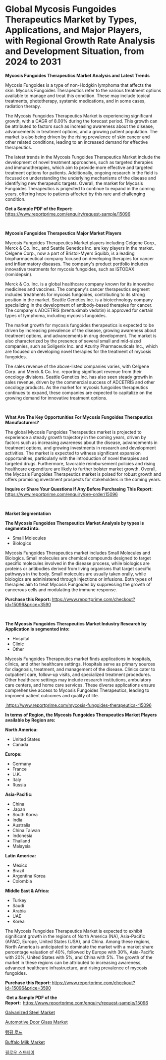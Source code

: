 <p><h1>Global Mycosis Fungoides Therapeutics Market by Types, Applications, and Major Players, with Regional Growth Rate Analysis and Development Situation, from 2024 to 2031</h1></p><p><strong>Mycosis Fungoides Therapeutics Market Analysis and Latest Trends</strong></p>
<p><p>Mycosis Fungoides is a type of non-Hodgkin lymphoma that affects the skin. Mycosis Fungoides Therapeutics refer to the various treatment options available to manage and treat this condition. These may include topical treatments, phototherapy, systemic medications, and in some cases, radiation therapy.</p><p>The Mycosis Fungoides Therapeutics Market is experiencing significant growth, with a CAGR of 8.00% during the forecast period. This growth can be attributed to factors such as increasing awareness about the disease, advancements in treatment options, and a growing patient population. The market is also being driven by the rising prevalence of skin cancer and other related conditions, leading to an increased demand for effective therapeutics.</p><p>The latest trends in the Mycosis Fungoides Therapeutics Market include the development of novel treatment approaches, such as targeted therapies and immunotherapies, which aim to provide more effective and targeted treatment options for patients. Additionally, ongoing research in the field is focused on understanding the underlying mechanisms of the disease and identifying new therapeutic targets. Overall, the market for Mycosis Fungoides Therapeutics is projected to continue to expand in the coming years, offering hope to patients affected by this rare and challenging condition.</p></p>
<p><strong>Get a Sample PDF of the Report:&nbsp;</strong> <a href="https://www.reportprime.com/enquiry/request-sample/15096">https://www.reportprime.com/enquiry/request-sample/15096</a></p>
<p>&nbsp;</p>
<p><strong>Mycosis Fungoides Therapeutics Major Market Players</strong></p>
<p><p>Mycosis Fungoides Therapeutics Market players including Celgene Corp., Merck & Co. Inc., and Seattle Genetics Inc. are key players in the market. Celgene Corp., now a part of Bristol-Myers Squibb, is a leading biopharmaceutical company focused on developing therapies for cancer and inflammatory diseases. The company's product portfolio includes innovative treatments for mycosis fungoides, such as ISTODAX (romidepsin). </p><p>Merck & Co. Inc. is a global healthcare company known for its innovative medicines and vaccines. The company's cancer therapeutics segment includes treatments for mycosis fungoides, contributing to its strong position in the market. Seattle Genetics Inc. is a biotechnology company specializing in the development of antibody-based therapies for cancer. The company's ADCETRIS (brentuximab vedotin) is approved for certain types of lymphoma, including mycosis fungoides.</p><p>The market growth for mycosis fungoides therapeutics is expected to be driven by increasing prevalence of the disease, growing awareness about treatment options, and advancements in drug development. The market is also characterized by the presence of several small and mid-sized companies, such as Soligenix Inc. and Azurity Pharmaceuticals Inc., which are focused on developing novel therapies for the treatment of mycosis fungoides.</p><p>The sales revenue of the above-listed companies varies, with Celgene Corp. and Merck & Co. Inc. reporting significant revenue from their oncology divisions. Seattle Genetics Inc. has also seen steady growth in sales revenue, driven by the commercial success of ADCETRIS and other oncology products. As the market for mycosis fungoides therapeutics continues to expand, these companies are expected to capitalize on the growing demand for innovative treatment options.</p></p>
<p>&nbsp;</p>
<p><strong>What Are The Key Opportunities For Mycosis Fungoides Therapeutics Manufacturers?</strong></p>
<p><p>The global Mycosis Fungoides Therapeutics market is projected to experience a steady growth trajectory in the coming years, driven by factors such as increasing awareness about the disease, advancements in treatment options, and growing investments in research and development activities. The market is expected to witness significant expansion opportunities, particularly with the introduction of novel therapies and targeted drugs. Furthermore, favorable reimbursement policies and rising healthcare expenditure are likely to further bolster market growth. Overall, the Mycosis Fungoides Therapeutics market is poised for robust growth and offers promising investment prospects for stakeholders in the coming years.</p></p>
<p><strong>Inquire or Share Your Questions If Any Before Purchasing This Report:</strong> <a href="https://www.reportprime.com/enquiry/pre-order/15096">https://www.reportprime.com/enquiry/pre-order/15096</a></p>
<p>&nbsp;</p>
<p><strong>Market Segmentation</strong></p>
<p><strong>The Mycosis Fungoides Therapeutics Market Analysis by types is segmented into:</strong></p>
<p><ul><li>Small Molecules</li><li>Biologics</li></ul></p>
<p><p>Mycosis Fungoides Therapeutics market includes Small Molecules and Biologics. Small molecules are chemical compounds designed to target specific molecules involved in the disease process, while biologics are proteins or antibodies derived from living organisms that target specific pathways in the body. Small molecules are usually taken orally, while biologics are administered through injections or infusions. Both types of therapies aim to treat Mycosis Fungoides by suppressing the growth of cancerous cells and modulating the immune response.</p></p>
<p><strong>Purchase this Report:&nbsp;</strong><a href="https://www.reportprime.com/checkout?id=15096&price=3590">https://www.reportprime.com/checkout?id=15096&price=3590</a></p>
<p>&nbsp;</p>
<p><strong>The Mycosis Fungoides Therapeutics Market Industry Research by Application is segmented into:</strong></p>
<p><ul><li>Hospital</li><li>Clinic</li><li>Other</li></ul></p>
<p><p>Mycosis Fungoides Therapeutics market finds applications in hospitals, clinics, and other healthcare settings. Hospitals serve as primary sources for diagnosis, treatment, and management of the disease. Clinics cater to outpatient care, follow-up visits, and specialized treatment procedures. Other healthcare settings may include research institutions, ambulatory care centers, and home care services. These diverse applications ensure comprehensive access to Mycosis Fungoides Therapeutics, leading to improved patient outcomes and quality of life.</p></p>
<p><a href="https://www.reportprime.com/mycosis-fungoides-therapeutics-r15096">&nbsp;https://www.reportprime.com/mycosis-fungoides-therapeutics-r15096</a></p>
<p><strong>In terms of Region, the Mycosis Fungoides Therapeutics Market Players available by Region are:</strong></p>
<p>
    <p> <strong> North America: </strong>
        <ul>
            <li>United States</li>
            <li>Canada</li>
        </ul>
        </p> 
    <p> <strong> Europe: </strong>
        <ul>
            <li>Germany</li>
            <li>France</li>
            <li>U.K.</li>
            <li>Italy</li>
            <li>Russia</li>
        </ul>
        </p> 
    <p> <strong> Asia-Pacific: </strong>
        <ul>
            <li>China</li>
            <li>Japan</li>
            <li>South Korea</li>
            <li>India</li>
            <li>Australia</li>
            <li>China Taiwan</li>
            <li>Indonesia</li>
            <li>Thailand</li>
            <li>Malaysia</li>
        </ul>
        </p> 
    <p> <strong> Latin America: </strong>
        <ul>
            <li>Mexico</li>
            <li>Brazil</li>
            <li>Argentina Korea</li>
            <li>Colombia</li>
        </ul>
        </p> 
    <p> <strong> Middle East & Africa: </strong>
        <ul>
            <li>Turkey</li>
            <li>Saudi</li>
            <li>Arabia</li>
            <li>UAE</li>
            <li>Korea</li>
        </ul>
    </p>
    </p>
<p><p>The Mycosis Fungoides Therapeutics Market is expected to exhibit significant growth in the regions of North America (NA), Asia-Pacific (APAC), Europe, United States (USA), and China. Among these regions, North America is anticipated to dominate the market with a market share percentage valuation of 40%, followed by Europe with 30%, Asia-Pacific with 20%, United States with 5%, and China with 5%. The growth of the market in these regions can be attributed to increasing awareness, advanced healthcare infrastructure, and rising prevalence of mycosis fungoides.</p></p>
<p><strong>Purchase this Report: </strong><a href="https://www.reportprime.com/checkout?id=15096&price=3590">https://www.reportprime.com/checkout?id=15096&price=3590</a></p>
<p>&nbsp;<strong>Get a Sample PDF of the Report:&nbsp;&nbsp;</strong><a href="https://www.reportprime.com/enquiry/request-sample/15096">https://www.reportprime.com/enquiry/request-sample/15096</a></p>
<p><strong></strong></p>
<p><p><a href="https://www.linkedin.com/pulse/galvanized-steel-market-offer-valuable-insights-size-share-6771e?trackingId=qCU3ddib5cG%2B%2BH0xvpXBVA%3D%3D">Galvanized Steel Market</a></p><p><a href="https://www.linkedin.com/pulse/automotive-door-glass-market-furnish-information-size-share-ptfse?trackingId=R6R2m5O0YTAq6ihdF5YAhw%3D%3D">Automotive Door Glass Market</a></p><p><a href="https://medium.com/@crumbles67678/%ED%83%AC%ED%95%91%EB%A1%9C%EB%93%9C-%EC%8B%9C%EC%9E%A5-%EC%8B%9C%EC%9E%A5-%EC%A0%90%EC%9C%A0%EC%9C%A8-%EC%8B%9C%EC%9E%A5-%ED%8A%B8%EB%A0%8C%EB%93%9C-%EA%B7%B8%EB%A6%AC%EA%B3%A0-%EB%AF%B8%EB%9E%98-%EC%84%B1%EC%9E%A5%EC%9D%84-%ED%83%90%EC%83%89%ED%95%98%EA%B8%B0-bfb5090805c0">탬핑 로드</a></p><p><a href="https://medium.com/@obiemante_40648/buffalo-milk-market-analysis-its-cagr-market-segmentation-and-global-industry-overview-1f86f0eebfae">Buffalo Milk Market</a></p><p><a href="https://medium.com/@bud567768/%EB%B2%A0%EA%B0%9C-%EC%8A%A4%ED%94%84%EB%A0%88%EC%9D%B4-%EC%8B%9C%EC%9E%A5-%EC%84%B1%EA%B3%B5%EC%A0%81%EC%9D%B8-%EB%B9%84%EC%A6%88%EB%8B%88%EC%8A%A4-%EC%A0%84%EB%9E%B5%EC%9D%98-%EC%97%B4%EC%87%A0-2031%EB%85%84%EA%B9%8C%EC%A7%80-%EC%98%88%EC%B8%A1-9b96f0092bd4">필로우 스프레이</a></p></p>